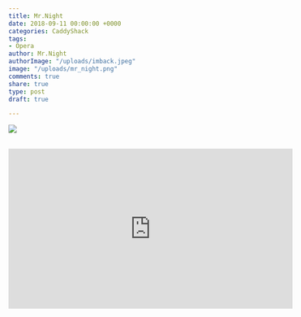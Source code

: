 ```yaml
---
title: Mr.Night
date: 2018-09-11 00:00:00 +0000
categories: CaddyShack
tags:
- Opera
author: Mr.Night
authorImage: "/uploads/imback.jpeg"
image: "/uploads/mr_night.png"
comments: true
share: true
type: post
draft: true

---
```

![](/uploads/episode_005.png)<br></br>  
  
<iframe width="560" height="315" src="https://www.youtube.com/embed/z7V_uq8Xeho" frameborder="0" allow="autoplay; encrypted-media" allowfullscreen></iframe>
